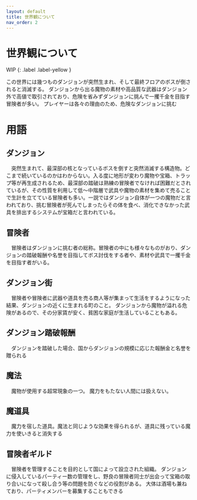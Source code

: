 ```yaml
---
layout: default
title: 世界観について
nav_order: 2
---
```


# 世界観について

WIP
{: .label .label-yellow }

この世界には幾つものダンジョンが突然生まれ、そして最終フロアのボスが倒されると消滅する。
ダンジョンから出る魔物の素材や高品質な武器はダンジョン外で高値で取引されており、危険を省みずダンジョンに挑んで一攫千金を目指す冒険者が多い。
プレイヤーは各々の理由のため、危険なダンジョンに挑む

# 用語

## ダンジョン
　突然生まれて、最深部の核となっているボスを倒すと突然消滅する構造物。どこまで続いているのかはわからない。入る度に地形が変わり魔物や宝箱、トラップ等が再生成されるため、最深部の踏破は熟練の冒険者でなければ困難だとされているが、その性質を利用して低～中階層で武具や魔物の素材を集めて売ることで生計を立てている冒険者も多い。一説ではダンジョン自体が一つの魔物だと言われており、挑む冒険者が死んでしまったらその体を食べ、消化できなかった武具を排出するシステムが宝箱だと言われている。

## 冒険者
　冒険者はダンジョンに挑む者の総称。冒険者の中にも様々なものがおり、ダンジョンの踏破報酬や名誉を目指してボス討伐をする者や、素材や武具で一攫千金を目指す者がいる。

## ダンジョン街
　冒険者や冒険者に武器や道具を売る商人等が集まって生活をするようになった結果、ダンジョンの近くに生まれる町のこと。
ダンジョンから魔物が溢れる危険があるので、その分家賃が安く、貧困な家庭が生活していることもある。

## ダンジョン踏破報酬
　ダンジョンを踏破した場合、国からダンジョンの規模に応じた報酬金と名誉を贈られる

## 魔法
　魔物が使用する超常現象の一つ。
魔力をもたない人間には扱えない。

## 魔道具
　魔力を宿した道具。魔法と同じような効果を得られるが、道具に残っている魔力を使いきると消失する

## 冒険者ギルド
　冒険者を管理することを目的として国によって設立された組織。
ダンジョンに侵入しているパーティー数の管理をし、野良の冒険者同士が出会って宝箱の取り合いになって殺し合う等の問題を防ぐなどの役割がある。
大体は酒場も兼ねており、パーティメンバーを募集することもできる
